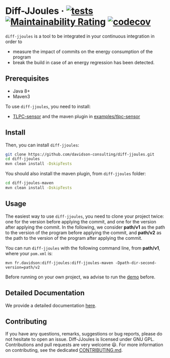 # Diff-JJoules · [![tests](https://github.com/davidson-consulting/diff-jjoules/actions/workflows/main.yml/badge.svg)](https://github.com/davidson-consulting/diff-jjoules/actions/workflows/main.yml)  [![Maintainability Rating](https://sonarcloud.io/api/project_badges/measure?project=davidson-consulting_diff-jjoules&metric=sqale_rating)](https://sonarcloud.io/summary/new_code?id=davidson-consulting_diff-jjoules) [![codecov](https://codecov.io/gh/davidson-consulting/diff-jjoules/branch/main/graph/badge.svg?token=XH4Q36YMME)](https://codecov.io/gh/davidson-consulting/diff-jjoules)

`diff-jjoules` is a tool to be integrated in your continuous integration in order to 
* measure the impact of commits on the energy consumption of the program 
* break the build in case of an energy regression has been detected.

## Prerequisites

* Java 8+
* Maven3

To use `diff-jjoules`, you need to install:

* [TLPC-sensor](https://github.com/davidson-consulting/tlpc-sensor) and the maven plugin in [examples/tlpc-sensor](https://github.com/davidson-consulting/tlpc-sensor/tree/main/examples/tlpc-sensor)

## Install

Then, you can install `diff-jjoules`:

```sh
git clone https://github.com/davidson-consulting/diff-jjoules.git
cd diff-jjoules
mvn clean install -DskipTests
```

You should also install the maven plugin, from `diff-jjoules` folder:

```sh
cd diff-jjoules-maven
mvn clean install -DskipTests
```

## Usage

The easiest way to use `diff-jjoules`, you need to clone your project twice: one for the version before applying the 
commit, and one for the version after applying the commit. 
In the following, we consider **path/v1** as the path to the version of the program before applying the commit, and 
**path/v2** as the path to the version of the program after applying the commit.

You can run `diff-jjoules` with the following command line, from **path/v1**, where your `pom.xml` is:

```shell
mvn fr.davidson:diff-jjoules:diff-jjoules-maven -Dpath-dir-second-version=path/v2
```

Before running on your own project, wa advise to run the [demo](http://github.com/davidson-consulting/diff-jjoules-demo.git) before.

## Detailed Documentation

We provide a detailed documentation [here](./doc/documentation.md).

## Contributing

If you have any questions, remarks, suggestions or bug reports, please do not hesitate to open an issue.
Diff-JJoules is licensed under GNU GPL.
Contributions and pull requests are very welcome :smiley:. 
For more information on contributing, see the dedicated [CONTRIBUTING.md](./CONTRIBUTING.md).
